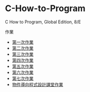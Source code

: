 # C-How-to-Program
C How to Program, Global Edition, 8/E

作業

- [第一次作業](docs/電一乙110910204吳晨知第一次作業.md)
- [第二次作業](docs/電一乙110910204吳晨知第二次作業.md)
- [第三次作業](docs/電一乙110910204吳晨知第三次作業.md)
- [第四次作業](docs/電一乙110910204吳晨知第四次作業.md)
- [第五次作業](docs/電一乙110910204吳晨知第五次作業.md)
- [第六次作業](docs/電一乙110910204吳晨知第六次作業.md)
- [第七次作業](docs/電一乙110910204吳晨知第七次作業.md)
- [物件導向程式設計課堂作業](docs/物件導向程式設計課堂作業.md)
